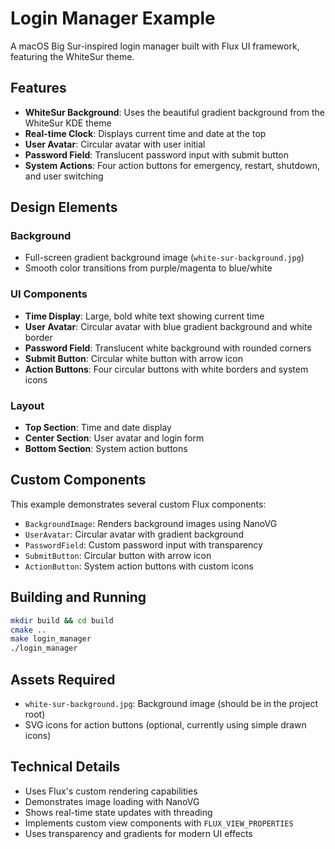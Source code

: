 # Login Manager Example

A macOS Big Sur-inspired login manager built with Flux UI framework, featuring the WhiteSur theme.

## Features

- **WhiteSur Background**: Uses the beautiful gradient background from the WhiteSur KDE theme
- **Real-time Clock**: Displays current time and date at the top
- **User Avatar**: Circular avatar with user initial
- **Password Field**: Translucent password input with submit button
- **System Actions**: Four action buttons for emergency, restart, shutdown, and user switching

## Design Elements

### Background
- Full-screen gradient background image (`white-sur-background.jpg`)
- Smooth color transitions from purple/magenta to blue/white

### UI Components
- **Time Display**: Large, bold white text showing current time
- **User Avatar**: Circular avatar with blue gradient background and white border
- **Password Field**: Translucent white background with rounded corners
- **Submit Button**: Circular white button with arrow icon
- **Action Buttons**: Four circular buttons with white borders and system icons

### Layout
- **Top Section**: Time and date display
- **Center Section**: User avatar and login form
- **Bottom Section**: System action buttons

## Custom Components

This example demonstrates several custom Flux components:

- `BackgroundImage`: Renders background images using NanoVG
- `UserAvatar`: Circular avatar with gradient background
- `PasswordField`: Custom password input with transparency
- `SubmitButton`: Circular button with arrow icon
- `ActionButton`: System action buttons with custom icons

## Building and Running

```bash
mkdir build && cd build
cmake ..
make login_manager
./login_manager
```

## Assets Required

- `white-sur-background.jpg`: Background image (should be in the project root)
- SVG icons for action buttons (optional, currently using simple drawn icons)

## Technical Details

- Uses Flux's custom rendering capabilities
- Demonstrates image loading with NanoVG
- Shows real-time state updates with threading
- Implements custom view components with `FLUX_VIEW_PROPERTIES`
- Uses transparency and gradients for modern UI effects
